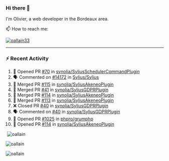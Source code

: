 ### Hi there 👋

I'm Olivier, a web developer in the Bordeaux area.

📫 How to reach me:

<p> <a href="https://twitter.com/oallain33" target="blank"><img src="https://img.shields.io/twitter/follow/oallain33?logo=twitter&style=for-the-badge" alt="oallain33" /></a> </p>

---

### :zap: Recent Activity

<!--START_SECTION:activity-->
1. 💪 Opened PR [#70](https://github.com/synolia/SyliusSchedulerCommandPlugin/pull/70) in [synolia/SyliusSchedulerCommandPlugin](https://github.com/synolia/SyliusSchedulerCommandPlugin)
2. 🗣 Commented on [#14172](https://github.com/Sylius/Sylius/issues/14172) in [Sylius/Sylius](https://github.com/Sylius/Sylius)
3. 🎉 Merged PR [#115](https://github.com/synolia/SyliusAkeneoPlugin/pull/115) in [synolia/SyliusAkeneoPlugin](https://github.com/synolia/SyliusAkeneoPlugin)
4. 🎉 Merged PR [#41](https://github.com/synolia/SyliusGDPRPlugin/pull/41) in [synolia/SyliusGDPRPlugin](https://github.com/synolia/SyliusGDPRPlugin)
5. 🎉 Merged PR [#114](https://github.com/synolia/SyliusAkeneoPlugin/pull/114) in [synolia/SyliusAkeneoPlugin](https://github.com/synolia/SyliusAkeneoPlugin)
6. 🎉 Merged PR [#113](https://github.com/synolia/SyliusAkeneoPlugin/pull/113) in [synolia/SyliusAkeneoPlugin](https://github.com/synolia/SyliusAkeneoPlugin)
7. ❌ Closed PR [#40](https://github.com/synolia/SyliusGDPRPlugin/pull/40) in [synolia/SyliusGDPRPlugin](https://github.com/synolia/SyliusGDPRPlugin)
8. 🗣 Commented on [#40](https://github.com/synolia/SyliusGDPRPlugin/issues/40) in [synolia/SyliusGDPRPlugin](https://github.com/synolia/SyliusGDPRPlugin)
9. 💪 Opened PR [#1025](https://github.com/phpro/grumphp/pull/1025) in [phpro/grumphp](https://github.com/phpro/grumphp)
10. 💪 Opened PR [#114](https://github.com/synolia/SyliusAkeneoPlugin/pull/114) in [synolia/SyliusAkeneoPlugin](https://github.com/synolia/SyliusAkeneoPlugin)
<!--END_SECTION:activity-->

<p>&nbsp;<img align="center" src="https://github-readme-stats.vercel.app/api?username=oallain&show_icons=true&locale=en" alt="oallain" /></p>

<p><img align="center" src="https://github-readme-streak-stats.herokuapp.com/?user=oallain&" alt="oallain" /></p>

<p><img src="https://github-readme-stats.vercel.app/api/top-langs?username=oallain&show_icons=true&locale=en&layout=compact" alt="oallain" /></p>
